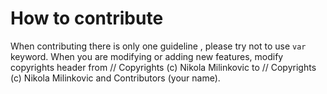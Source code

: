 # How to contribute

When contributing there is only one guideline , please try not to use ```var``` keyword. When you are modifying or adding new features, modify copyrights header from // Copyrights (c) Nikola Milinkovic to // Copyrights (c) Nikola Milinkovic and Contributors (your name).
